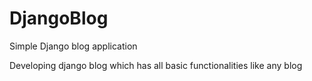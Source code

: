 # DjangoBlog
Simple Django blog application

Developing django blog which has all basic functionalities like any blog
